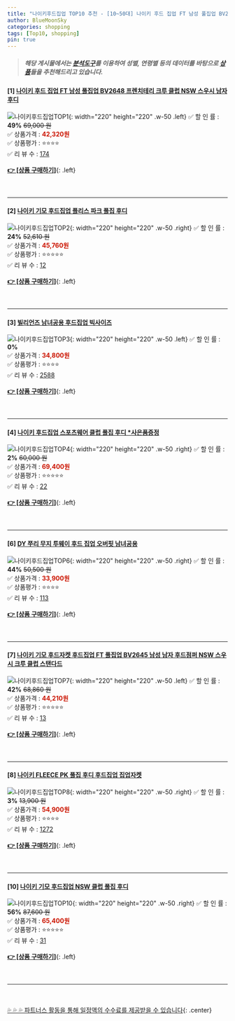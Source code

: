 ```yaml
---
title: "나이키후드집업 TOP10 추천 - [10~50대] 나이키 후드 집업 FT 남성 풀집업 BV2648 프렌치테리 크루 클럽 NSW 스우시 남자 후디"
author: BlueMoonSky
categories: shopping
tags: [Top10, shopping]
pin: true
---
```


> ##### 해당 게시물에서는 [**분석도구**](https://itemscout.io/)를 이용하여 **성별**, **연령별** 등의 데이터를 바탕으로 [**상품**](https://link.coupang.com/a/baae76)들을 추천해드리고 있습니다.

#### [1] [나이키 후드 집업 FT 남성 풀집업 BV2648 프렌치테리 크루 클럽 NSW 스우시 남자 후디](https://link.coupang.com/re/AFFSDP?lptag=AF5964186&subid=bluemoonsky6999&pageKey=7585003829&traceid=V0-153&itemId=20030536379&vendorItemId=87127081154)
![나이키후드집업TOP1](https://thumbnail6.coupangcdn.com/thumbnails/remote/230x230ex/image/vendor_inventory/f5da/754aea4732139197578a33a6b16a7aa29239172f651150d24ac54ea56ac4.jpg){: width="220" height="220" .w-50 .left}
✅ 할 인 률 : **49%** ~~<del class="base-price"> 69,000  </del>원~~<br>
✅ 상품가격 : <span style="color:#cb1400"> **42,320원** </span><br>
✅ 상품평가 : ⭐⭐⭐⭐<br>
✅ 리 뷰 수 : [174](https://link.coupang.com/re/AFFSDP?lptag=AF5964186&subid=bluemoonsky6999&pageKey=7585003829&traceid=V0-153&itemId=20030536379&vendorItemId=87127081154)<br>
<br>
[**👉  [상품 구매하기]**](https://link.coupang.com/re/AFFSDP?lptag=AF5964186&subid=bluemoonsky6999&pageKey=7585003829&traceid=V0-153&itemId=20030536379&vendorItemId=87127081154){: .left}
<br>
<br>
<br>

***

#### [2] [나이키 기모 후드집업 플리스 파크 풀집 후디](https://link.coupang.com/re/AFFSDP?lptag=AF5964186&subid=bluemoonsky6999&pageKey=6701748000&traceid=V0-153&itemId=15525975933&vendorItemId=82745198590)
![나이키후드집업TOP2](https://thumbnail10.coupangcdn.com/thumbnails/remote/230x230ex/image/vendor_inventory/202f/d13e988ed18b295a38484e4cf1a8aaa7f3227bddb40461cd6aee067c2987.jpg){: width="220" height="220" .w-50 .right}
✅ 할 인 률 : **24%** ~~<del class="base-price"> 52,610  </del>원~~<br>
✅ 상품가격 : <span style="color:#cb1400"> **45,760원** </span><br>
✅ 상품평가 : ⭐⭐⭐⭐⭐<br>
✅ 리 뷰 수 : [12](https://link.coupang.com/re/AFFSDP?lptag=AF5964186&subid=bluemoonsky6999&pageKey=6701748000&traceid=V0-153&itemId=15525975933&vendorItemId=82745198590)<br>
<br>
[**👉  [상품 구매하기]**](https://link.coupang.com/re/AFFSDP?lptag=AF5964186&subid=bluemoonsky6999&pageKey=6701748000&traceid=V0-153&itemId=15525975933&vendorItemId=82745198590){: .left}
<br>
<br>
<br>

***

#### [3] [빌리언즈 남녀공용 후드집업 빅사이즈](https://link.coupang.com/re/AFFSDP?lptag=AF5964186&subid=bluemoonsky6999&pageKey=6295627012&traceid=V0-153&itemId=12990745169&vendorItemId=80254570738)
![나이키후드집업TOP3](https://thumbnail7.coupangcdn.com/thumbnails/remote/230x230ex/image/vendor_inventory/5fcb/8fe43f0b1b41b1c47a76b7f1d30d2c21b59df4edbd96174ec46772e3d845.jpg){: width="220" height="220" .w-50 .left}
✅ 할 인 률 : **0%** <br>
✅ 상품가격 : <span style="color:#cb1400"> **34,800원** </span><br>
✅ 상품평가 : ⭐⭐⭐⭐<br>
✅ 리 뷰 수 : [2588](https://link.coupang.com/re/AFFSDP?lptag=AF5964186&subid=bluemoonsky6999&pageKey=6295627012&traceid=V0-153&itemId=12990745169&vendorItemId=80254570738)<br>
<br>
[**👉  [상품 구매하기]**](https://link.coupang.com/re/AFFSDP?lptag=AF5964186&subid=bluemoonsky6999&pageKey=6295627012&traceid=V0-153&itemId=12990745169&vendorItemId=80254570738){: .left}
<br>
<br>
<br>

***

#### [4] [나이키 후드집업 스포츠웨어 클럽 풀집 후디 *사은품증정](https://link.coupang.com/re/AFFSDP?lptag=AF5964186&subid=bluemoonsky6999&pageKey=6713289401&traceid=V0-153&itemId=15592904455&vendorItemId=82811767075)
![나이키후드집업TOP4](https://thumbnail7.coupangcdn.com/thumbnails/remote/230x230ex/image/vendor_inventory/07f0/bae04999aaa42f31a89f0c76611099fcf0096eb0a3cc60c823e9db19917f.jpg){: width="220" height="220" .w-50 .right}
✅ 할 인 률 : **2%** ~~<del class="base-price"> 60,000  </del>원~~<br>
✅ 상품가격 : <span style="color:#cb1400"> **69,400원** </span><br>
✅ 상품평가 : ⭐⭐⭐⭐⭐<br>
✅ 리 뷰 수 : [22](https://link.coupang.com/re/AFFSDP?lptag=AF5964186&subid=bluemoonsky6999&pageKey=6713289401&traceid=V0-153&itemId=15592904455&vendorItemId=82811767075)<br>
<br>
[**👉  [상품 구매하기]**](https://link.coupang.com/re/AFFSDP?lptag=AF5964186&subid=bluemoonsky6999&pageKey=6713289401&traceid=V0-153&itemId=15592904455&vendorItemId=82811767075){: .left}
<br>
<br>
<br>

***

#### [6] [DY 쭈리 무지 투웨이 후드 집업 오버핏 남녀공용](https://link.coupang.com/re/AFFSDP?lptag=AF5964186&subid=bluemoonsky6999&pageKey=6371166786&traceid=V0-153&itemId=13495512996&vendorItemId=82952575790)
![나이키후드집업TOP6](https://thumbnail6.coupangcdn.com/thumbnails/remote/230x230ex/image/vendor_inventory/c7a0/9d221f4bf969d598f4985c40a6ab99a65e6b37225c136871f6af8e5d8243.jpg){: width="220" height="220" .w-50 .right}
✅ 할 인 률 : **44%** ~~<del class="base-price"> 50,500  </del>원~~<br>
✅ 상품가격 : <span style="color:#cb1400"> **33,900원** </span><br>
✅ 상품평가 : ⭐⭐⭐⭐<br>
✅ 리 뷰 수 : [113](https://link.coupang.com/re/AFFSDP?lptag=AF5964186&subid=bluemoonsky6999&pageKey=6371166786&traceid=V0-153&itemId=13495512996&vendorItemId=82952575790)<br>
<br>
[**👉  [상품 구매하기]**](https://link.coupang.com/re/AFFSDP?lptag=AF5964186&subid=bluemoonsky6999&pageKey=6371166786&traceid=V0-153&itemId=13495512996&vendorItemId=82952575790){: .left}
<br>
<br>
<br>

***

#### [7] [나이키 기모 후드자켓 후드집업 FT 풀집업 BV2645 남성 남자 후드점퍼 NSW 스우시 크루 클럽 스탠다드](https://link.coupang.com/re/AFFSDP?lptag=AF5964186&subid=bluemoonsky6999&pageKey=7585011176&traceid=V0-153&itemId=20030577086&vendorItemId=87127121637)
![나이키후드집업TOP7](https://thumbnail6.coupangcdn.com/thumbnails/remote/230x230ex/image/vendor_inventory/3ffa/38c23fe38a4303f4f6b0b11ec25d8a23de8fabb7cdbadb1fa7ddae74cfbb.jpg){: width="220" height="220" .w-50 .left}
✅ 할 인 률 : **42%** ~~<del class="base-price"> 68,860  </del>원~~<br>
✅ 상품가격 : <span style="color:#cb1400"> **44,210원** </span><br>
✅ 상품평가 : ⭐⭐⭐⭐⭐<br>
✅ 리 뷰 수 : [13](https://link.coupang.com/re/AFFSDP?lptag=AF5964186&subid=bluemoonsky6999&pageKey=7585011176&traceid=V0-153&itemId=20030577086&vendorItemId=87127121637)<br>
<br>
[**👉  [상품 구매하기]**](https://link.coupang.com/re/AFFSDP?lptag=AF5964186&subid=bluemoonsky6999&pageKey=7585011176&traceid=V0-153&itemId=20030577086&vendorItemId=87127121637){: .left}
<br>
<br>
<br>

***

#### [8] [나이키 FLEECE PK 풀집 후디 후드집업 집업자켓](https://link.coupang.com/re/AFFSDP?lptag=AF5964186&subid=bluemoonsky6999&pageKey=6348741773&traceid=V0-153&itemId=13349919295&vendorItemId=80605076489)
![나이키후드집업TOP8](https://thumbnail7.coupangcdn.com/thumbnails/remote/230x230ex/image/vendor_inventory/e2a6/614bb325da97b61bbb391ad7bf0bb1cc29744b7f08f1ccb4cbda8f42de44.jpg){: width="220" height="220" .w-50 .right}
✅ 할 인 률 : **3%** ~~<del class="base-price"> 13,900  </del>원~~<br>
✅ 상품가격 : <span style="color:#cb1400"> **54,900원** </span><br>
✅ 상품평가 : ⭐⭐⭐⭐<br>
✅ 리 뷰 수 : [1272](https://link.coupang.com/re/AFFSDP?lptag=AF5964186&subid=bluemoonsky6999&pageKey=6348741773&traceid=V0-153&itemId=13349919295&vendorItemId=80605076489)<br>
<br>
[**👉  [상품 구매하기]**](https://link.coupang.com/re/AFFSDP?lptag=AF5964186&subid=bluemoonsky6999&pageKey=6348741773&traceid=V0-153&itemId=13349919295&vendorItemId=80605076489){: .left}
<br>
<br>
<br>

***

#### [10] [나이키 기모 후드집업 NSW 클럽 풀집 후디](https://link.coupang.com/re/AFFSDP?lptag=AF5964186&subid=bluemoonsky6999&pageKey=6723489201&traceid=V0-153&itemId=15643147414&vendorItemId=82859205504)
![나이키후드집업TOP10](https://thumbnail10.coupangcdn.com/thumbnails/remote/230x230ex/image/vendor_inventory/bc18/d1ca442d9c0de7fec875c4c63feb80f1dd906214cdaadb2205272ff01351.jpg){: width="220" height="220" .w-50 .right}
✅ 할 인 률 : **56%** ~~<del class="base-price"> 87,600  </del>원~~<br>
✅ 상품가격 : <span style="color:#cb1400"> **65,400원** </span><br>
✅ 상품평가 : ⭐⭐⭐⭐⭐<br>
✅ 리 뷰 수 : [31](https://link.coupang.com/re/AFFSDP?lptag=AF5964186&subid=bluemoonsky6999&pageKey=6723489201&traceid=V0-153&itemId=15643147414&vendorItemId=82859205504)<br>
<br>
[**👉  [상품 구매하기]**](https://link.coupang.com/re/AFFSDP?lptag=AF5964186&subid=bluemoonsky6999&pageKey=6723489201&traceid=V0-153&itemId=15643147414&vendorItemId=82859205504){: .left}
<br>
<br>
<br>

***
<br><br>[💦 💦 💦 파트너스 활동을 통해 일정액의 수수료를 제공받을 수 있습니다](https://link.coupang.com/a/baae76){: .center}